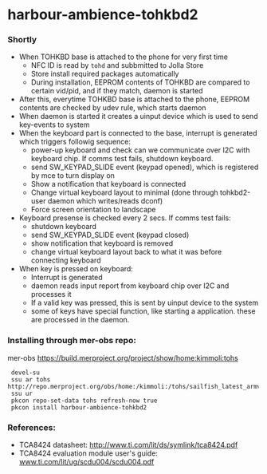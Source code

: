 harbour-ambience-tohkbd2
======

### Shortly 
* When TOHKBD base is attached to the phone for very first time
  * NFC ID is read by ```tohd``` and subbmitted to Jolla Store
  * Store install required packages automatically
  * During installation, EEPROM contents of TOHKBD are compared to certain vid/pid, and if they match, daemon is started
* After this, everytime TOHKBD base is attached to the phone, EEPROM contents are checked by udev rule, which starts daemon
* When daemon is started it creates a uinput device which is used to send key-events to system
* When the keyboard part is connected to the base, interrupt is generated which triggers followig sequence:
  * power-up keyboard and check can we communicate over I2C with keyboard chip. If comms test fails, shutdown keyboard.
  * send SW_KEYPAD_SLIDE event (keypad opened), which is registered by mce to turn display on
  * Show a notification that keyboard is connected
  * Change virtual keyboard layout to minimal (done through tohkbd2-user daemon which writes/reads dconf)
  * Force screen orientation to landscape
* Keyboard presense is checked every 2 secs. If comms test fails:
  * shutdown keyboard
  * send SW_KEYPAD_SLIDE event (keypad closed)
  * show notification that keyboard is removed
  * change virtual keyboard layout back to what it was before connecting keyboard
* When key is pressed on keyboard:
  * Interrupt is generated
  * daemon reads input report from keyboard chip over I2C and processes it
  * If a valid key was pressed, this is sent by uinput device to the system
  * some of keys have special function, like starting a application. these are processed in the daemon.
  

### Installing through mer-obs repo:

mer-obs https://build.merproject.org/project/show/home:kimmoli:tohs

```
 devel-su
 ssu ar tohs http://repo.merproject.org/obs/home:/kimmoli:/tohs/sailfish_latest_armv7hl
 ssu ur
 pkcon repo-set-data tohs refresh-now true
 pkcon install harbour-ambience-tohkbd2
```

### References:

* TCA8424 datasheet: http://www.ti.com/lit/ds/symlink/tca8424.pdf
* TCA8424 evaluation module user's guide: www.ti.com/lit/ug/scdu004/scdu004.pdf

